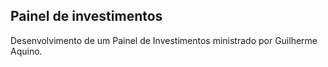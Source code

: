 ## Painel de investimentos

Desenvolvimento de um Painel de Investimentos ministrado por Guilherme Aquino.
